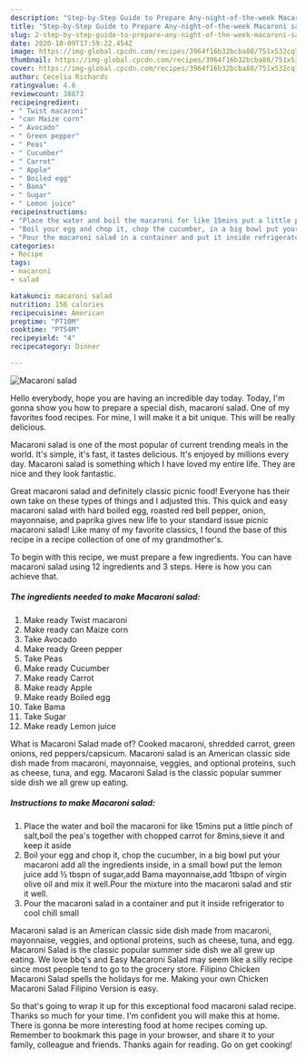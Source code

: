 ```yaml
---
description: "Step-by-Step Guide to Prepare Any-night-of-the-week Macaroni salad"
title: "Step-by-Step Guide to Prepare Any-night-of-the-week Macaroni salad"
slug: 2-step-by-step-guide-to-prepare-any-night-of-the-week-macaroni-salad
date: 2020-10-09T17:59:22.454Z
image: https://img-global.cpcdn.com/recipes/3964f16b32bcba88/751x532cq70/macaroni-salad-recipe-main-photo.jpg
thumbnail: https://img-global.cpcdn.com/recipes/3964f16b32bcba88/751x532cq70/macaroni-salad-recipe-main-photo.jpg
cover: https://img-global.cpcdn.com/recipes/3964f16b32bcba88/751x532cq70/macaroni-salad-recipe-main-photo.jpg
author: Cecelia Richards
ratingvalue: 4.6
reviewcount: 38873
recipeingredient:
- " Twist macaroni"
- "can Maize corn"
- " Avocado"
- " Green pepper"
- " Peas"
- " Cucumber"
- " Carrot"
- " Apple"
- " Boiled egg"
- " Bama"
- " Sugar"
- " Lemon juice"
recipeinstructions:
- "Place the water and boil the macaroni for like 15mins put a little pinch of salt,boil the pea&#39;s together with chopped carrot for 8mins,sieve it and keep it aside"
- "Boil your egg and chop it, chop the cucumber, in a big bowl put your macaroni add all the ingredients inside, in a small bowl put the lemon juice add ½ tbspn of sugar,add Bama mayonnaise,add 1tbspn of virgin olive oil and mix it well.Pour the mixture into the macaroni salad and stir it well."
- "Pour the macaroni salad in a container and put it inside refrigerator to cool chill small"
categories:
- Recipe
tags:
- macaroni
- salad

katakunci: macaroni salad 
nutrition: 156 calories
recipecuisine: American
preptime: "PT10M"
cooktime: "PT54M"
recipeyield: "4"
recipecategory: Dinner

---
```



![Macaroni salad](https://img-global.cpcdn.com/recipes/3964f16b32bcba88/751x532cq70/macaroni-salad-recipe-main-photo.jpg)

Hello everybody, hope you are having an incredible day today. Today, I'm gonna show you how to prepare a special dish, macaroni salad. One of my favorites food recipes. For mine, I will make it a bit unique. This will be really delicious.

Macaroni salad is one of the most popular of current trending meals in the world. It's simple, it's fast, it tastes delicious. It's enjoyed by millions every day. Macaroni salad is something which I have loved my entire life. They are nice and they look fantastic.

Great macaroni salad and definitely classic picnic food! Everyone has their own take on these types of things and I adjusted this. This quick and easy macaroni salad with hard boiled egg, roasted red bell pepper, onion, mayonnaise, and paprika gives new life to your standard issue picnic macaroni salad! Like many of my favorite classics, I found the base of this recipe in a recipe collection of one of my grandmother&#39;s.


To begin with this recipe, we must prepare a few ingredients. You can have macaroni salad using 12 ingredients and 3 steps. Here is how you can achieve that.

<!--inarticleads1-->

##### The ingredients needed to make Macaroni salad:

1. Make ready  Twist macaroni
1. Make ready can Maize corn
1. Take  Avocado
1. Make ready  Green pepper
1. Take  Peas
1. Make ready  Cucumber
1. Make ready  Carrot
1. Make ready  Apple
1. Make ready  Boiled egg
1. Take  Bama
1. Take  Sugar
1. Make ready  Lemon juice


What is Macaroni Salad made of? Cooked macaroni, shredded carrot, green onions, red peppers/capsicum. Macaroni salad is an American classic side dish made from macaroni, mayonnaise, veggies, and optional proteins, such as cheese, tuna, and egg. Macaroni Salad is the classic popular summer side dish we all grew up eating. 

<!--inarticleads2-->

##### Instructions to make Macaroni salad:

1. Place the water and boil the macaroni for like 15mins put a little pinch of salt,boil the pea&#39;s together with chopped carrot for 8mins,sieve it and keep it aside
1. Boil your egg and chop it, chop the cucumber, in a big bowl put your macaroni add all the ingredients inside, in a small bowl put the lemon juice add ½ tbspn of sugar,add Bama mayonnaise,add 1tbspn of virgin olive oil and mix it well.Pour the mixture into the macaroni salad and stir it well.
1. Pour the macaroni salad in a container and put it inside refrigerator to cool chill small


Macaroni salad is an American classic side dish made from macaroni, mayonnaise, veggies, and optional proteins, such as cheese, tuna, and egg. Macaroni Salad is the classic popular summer side dish we all grew up eating. We love bbq&#39;s and Easy Macaroni Salad may seem like a silly recipe since most people tend to go to the grocery store. Filipino Chicken Macaroni Salad spells the holidays for me. Making your own Chicken Macaroni Salad Filipino Version is easy. 

So that's going to wrap it up for this exceptional food macaroni salad recipe. Thanks so much for your time. I'm confident you will make this at home. There is gonna be more interesting food at home recipes coming up. Remember to bookmark this page in your browser, and share it to your family, colleague and friends. Thanks again for reading. Go on get cooking!
